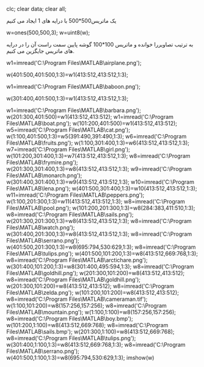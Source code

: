 clc;
clear data;
clear all;

یک ماتریس500*500  با درایه های 1 ایجاد می کنیم

w=ones(500,500,3);
w=uint8(w);

به ترتیب تصاویررا خوانده و ماتریس 100*100 گوشه پایین سمت راست آن را در درایه های ماتریس  جایگزین می کنیم.

w1=imread('C:\Program Files\MATLAB\airplane.png');

w(401:500,401:500,1:3)=w1(413:512,413:512,1:3);

w1=imread('C:\Program Files\MATLAB\baboon.png');

w(301:400,401:500,1:3)=w1(413:512,413:512,1:3);

w1=imread('C:\Program Files\MATLAB\barbara.png');
w(201:300,401:500)=w1(413:512,413:512);
w1=imread('C:\Program Files\MATLAB\boat.png');
w(101:200,401:500)=w1(413:512,413:512);
w5=imread('C:\Program Files\MATLAB\cat.png');
w(1:100,401:500,1:3)=w5(391:490,391:490,1:3);
w6=imread('C:\Program Files\MATLAB\fruits.png');
w(1:100,301:400,1:3)=w6(413:512,413:512,1:3);
w7=imread('C:\Program Files\MATLAB\girl.png');
w(101:200,301:400,1:3)=w7(413:512,413:512,1:3);
w8=imread('C:\Program Files\MATLAB\frymire.png');
w(201:300,301:400,1:3)=w8(413:512,413:512,1:3);
w9=imread('C:\Program Files\MATLAB\monarch.png');
w(301:400,301:400,1:3)=w9(413:512,413:512,1:3);
w10=imread('C:\Program Files\MATLAB\lena.png');
w(401:500,301:400,1:3)=w10(413:512,413:512,1:3);
w11=imread('C:\Program Files\MATLAB\peppers.png');
w(1:100,201:300,1:3)=w11(413:512,413:512,1:3);
w8=imread('C:\Program Files\MATLAB\pool.png');
 w(101:200,201:300,1:3)=w8(284:383,411:510,1:3);
 w8=imread('C:\Program Files\MATLAB\sails.png');
 w(201:300,201:300,1:3)=w8(413:512,413:512,1:3);
  w8=imread('C:\Program Files\MATLAB\watch.png');
 w(301:400,201:300,1:3)=w8(413:512,413:512,1:3);
 w8=imread('C:\Program Files\MATLAB\serrano.png');
 w(401:500,201:300,1:3)=w8(695:794,530:629,1:3);
  w8=imread('C:\Program Files\MATLAB\tulips.png');
 w(401:500,101:200,1:3)=w8(413:512,669:768,1:3);
 w8=imread('C:\Program Files\MATLAB\arctichare.png');
 w(301:400,101:200,1:3)=w8(301:400,495:594,1:3);
 w8=imread('C:\Program Files\MATLAB\goldhill.png');
 w(201:300,101:200)=w8(413:512,413:512);
 w8=imread('C:\Program Files\MATLAB\goldhill.png');
 w(201:300,101:200)=w8(413:512,413:512);
  w8=imread('C:\Program Files\MATLAB\zelda.png');
 w(101:200,101:200)=w8(413:512,413:512);
  w8=imread('C:\Program Files\MATLAB\cameraman.tif');
 w(1:100,101:200)=w8(157:256,157:256);
  w8=imread('C:\Program Files\MATLAB\mountain.png');
 w(1:100,1:100)=w8(157:256,157:256);
 w8=imread('C:\Program Files\MATLAB\boy.bmp');
 w(101:200,1:100)=w8(413:512,669:768);
 w8=imread('C:\Program Files\MATLAB\sails.bmp');
 w(201:300,1:100)=w8(413:512,669:768);
 w8=imread('C:\Program Files\MATLAB\tulips.png');
 w(301:400,1:100,1:3)=w8(413:512,669:768,1:3);
 w8=imread('C:\Program Files\MATLAB\serrano.png');
 w(401:500,1:100,1:3)=w8(695:794,530:629,1:3);
imshow(w)

